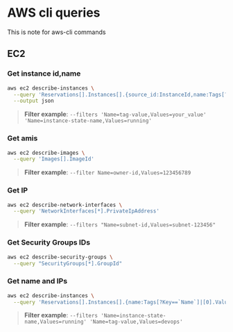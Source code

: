 # AWS cli queries

This is note for aws-cli commands 

## EC2

### Get instance id,name

```bash
aws ec2 describe-instances \
  --query 'Reservations[].Instances[].{source_id:InstanceId,name:Tags[?Key==`Name`]|[0].Value}' \
  --output json
```
> **Filter example**: `--filters 'Name=tag-value,Values=your_value' 'Name=instance-state-name,Values=running'`

### Get amis

```bash
aws ec2 describe-images \
  --query 'Images[].ImageId'
```
> **Filter example**: `--filter Name=owner-id,Values=123456789`

### Get IP

```bash
aws ec2 describe-network-interfaces \
  --query 'NetworkInterfaces[*].PrivateIpAddress'
```
> **Filter example**: `--filters "Name=subnet-id,Values=subnet-123456"`

### Get Security Groups IDs

```bash
aws ec2 describe-security-groups \
  --query "SecurityGroups[*].GroupId" 
```

### Get name and IPs

```bash
aws ec2 describe-instances \
  --query 'Reservations[].Instances[].{name:Tags[?Key==`Name`]|[0].Value,ip:PrivateIpAddress}' 
```
> **Filter example**: `--filters 'Name=instance-state-name,Values=running' 'Name=tag-value,Values=devops'`